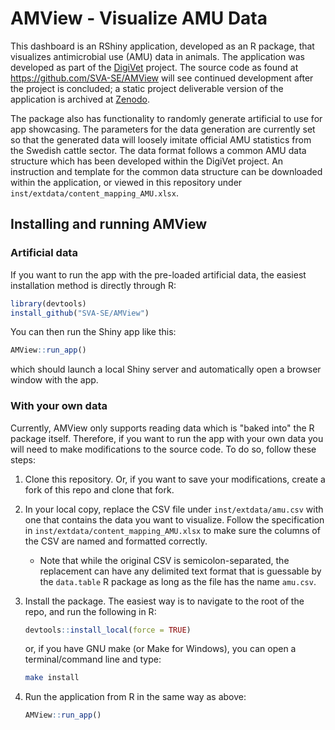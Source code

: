 # AMView - Visualize AMU Data

This dashboard is an RShiny application, developed as an R package, that visualizes antimicrobial use (AMU) data in animals. The application
was developed as part of the [DigiVet](http://www.dcs.gla.ac.uk/~jenright/digivet_website/) project.
The source code as found at <https://github.com/SVA-SE/AMView> will see continued development after the project is concluded; a static project deliverable version of the application is archived at [Zenodo](https://zenodo.org/communities/digivet?q=&l=list&p=1&s=10&sort=newest).

 The package also has functionality to randomly generate artificial to use for app showcasing. The parameters for the data generation are currently set so that the generated data will loosely imitate official AMU statistics from the Swedish cattle sector. The data format follows a common AMU data structure which has been developed within the DigiVet project. An instruction and template for the common data structure can be downloaded within the application, or viewed in this repository under `inst/extdata/content_mapping_AMU.xlsx`.

## Installing and running AMView

### Artificial data

If you want to run the app with the pre-loaded artificial data, the easiest installation method is directly through R:

``` r
library(devtools)
install_github("SVA-SE/AMView")
```

You can then run the Shiny app like this:

``` r
AMView::run_app()
```

which should launch a local Shiny server and automatically open a browser window with the app.

### With your own data

Currently, AMView only supports reading data which is "baked into" the R package itself. Therefore, if you want to run the app with your own data you will need to make modifications to the source code. To do so, follow these steps:

1. Clone this repository. Or, if you want to save your modifications, create a fork of this repo and clone that fork.

2. In your local copy, replace the CSV file under `inst/extdata/amu.csv` with one that contains the data you want to visualize. Follow the specification in `inst/extdata/content_mapping_AMU.xlsx` to make sure the columns of the CSV are named and formatted correctly.
    * Note that while the original CSV is semicolon-separated, the replacement can have any delimited text format that is guessable by the `data.table` R package as long as the file has the name `amu.csv`.

3. Install the package. The easiest way is to navigate to the root of the repo, and run the following in R:

    ``` r
    devtools::install_local(force = TRUE)
    ```

    or, if you have GNU make (or Make for Windows), you can open a terminal/command line and type:

    ``` bash
    make install
    ```


4. Run the application from R in the same way as above:

    ``` r
    AMView::run_app()
    ```
